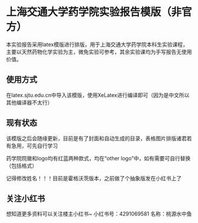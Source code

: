 # 上海交通大学药学院实验报告模版（非官方）

本实验报告采用latex模版进行排版，用于上海交通大学药学院本科生实验课程，主要以天然药物化学实验为主，微免实验可参考，其余实验课均为手写报告无使用价值。

## 使用方式

在latex.sjtu.edu.cn中导入该模版，使用XeLatex进行编译即可（因为是中文所以其他编译器不太行）

## 现有状态

该模版之后会随缘更新，目前是有了封面和自动生成的目录，表格图片排版诸君若有急用，可先自行学习

药学院院徽和logo均有红蓝两种款式，均在“other logo”中，如有需要可自行替换（包括格式）

记得修改姓名！！！目前是霍格沃茨版本，之前做了个抽象版发在小红书上了

## 关注小红书

想知道更多资料可以关注楼主小红书~
小红书号：4291069581 名称：桃源水中鱼
